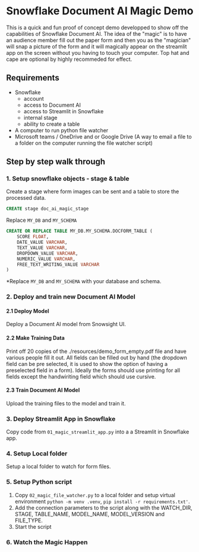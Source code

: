 # Snowflake Document AI Magic Demo

This is a quick and fun proof of concept demo developped to show off the capabilities of Snowflake Document AI. The idea of the "magic" is to have an audience member fill out the paper form and then you as the "magician" will snap a picture of the form and it will magically appear on the streamlit app on the screen without you having to touch your computer. Top hat and cape are optional by highly recommeded for effect.

## Requirements
- Snowflake
    - account
    - access to Document AI
    - access to Streamlit in Snowflake
    - internal stage
    - ability to create a table
- A computer to run python file watcher
- Microsoft teams / OneDrive and or Google Drive (A way to email a file to a folder on the computer running the file watcher script)

## Step by step walk through

### 1. Setup snowflake objects - stage & table

Create a stage where form images can be sent and a table to store the processed data.

```SQL
CREATE stage doc_ai_magic_stage
```

Replace `MY_DB` and `MY_SCHEMA`

```SQL
CREATE OR REPLACE TABLE MY_DB.MY_SCHEMA.DOCFORM_TABLE (
	SCORE FLOAT,
	DATE_VALUE VARCHAR,
	TEXT_VALUE VARCHAR,
	DROPDOWN_VALUE VARCHAR,
    NUMERIC_VALUE VARCHAR,
	FREE_TEXT_WRITING_VALUE VARCHAR
)
```

*Replace `MY_DB` and `MY_SCHEMA` with your database and schema.

### 2. Deploy and train new Document AI Model

#### 2.1 Deploy Model

Deploy a Document AI model from Snowsight UI.

#### 2.2 Make Training Data

Print off 20 copies of the ./resources/demo_form_empty.pdf file and have various people fill it out. All fields can be filled out by hand (the dropdown field can be pre selected, it is used to show the option of having a preselected field in a form). Ideally the forms should use printing for all fields except the handwiriting field which should use cursive. 

#### 2.3 Train Document AI Model

Upload the training files to the model and train it.

### 3. Deploy Streamlit App in Snowflake

Copy code from `01_magic_streamlit_app.py` into a a Streamlit in Snowflake app.

### 4. Setup Local folder

Setup a local folder to watch for form files.
 
### 5. Setup Python script

1. Copy `02_magic_file_watcher.py` to a local folder and setup virtual environment `python -m venv .venv`, `pip install -r requirements.txt'`.
2. Add the connection parameters to the script along with the WATCH_DIR, STAGE, TABLE_NAME, MODEL_NAME, MODEL_VERSION and FILE_TYPE.
3. Start the script

### 6. Watch the Magic Happen